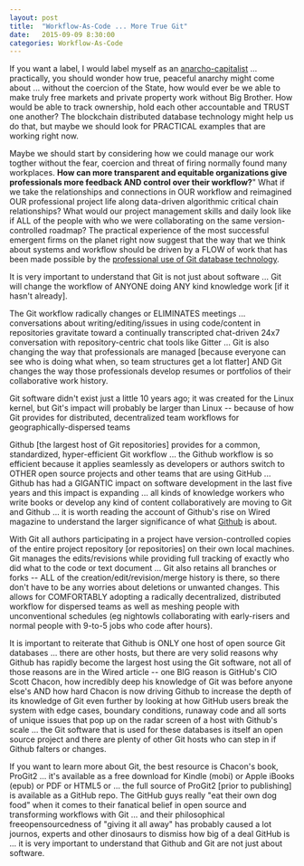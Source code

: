 ```yaml
---
layout: post
title:  "Workflow-As-Code ... More True Git"
date:   2015-09-09 8:30:00
categories: Workflow-As-Code
---
```

If you want a label, I would label myself as an [anarcho-capitalist](https://en.wikipedia.org/wiki/Anarcho-capitalism) ... practically, you should wonder how true, peaceful anarchy might come about ... without the coercion of the State, how would ever be we able to make truly free markets and private property work without Big Brother.  How would be able to track ownership, hold each other accountable and TRUST one another?  The blockchain distributed database technology might help us do that, but maybe we should look for PRACTICAL examples that are working right now.

Maybe we should start by considering how we could manage our work togther without the fear, coercion and threat of firing normally found many workplaces.  **How can more transparent and equitable organizations give professionals more feedback AND control over their workflow?**"  What if we take the relationships and connections in OUR workflow and reimagined OUR professional project life along data-driven algorithmic critical chain relationships? What would our project management skills and daily look like if ALL of the people with who we were collaborating on the same version-controlled roadmap? The practical experience of the most successful emergent firms on the planet right now suggest that the way that we think about systems and workflow should be driven by a FLOW of work that has been made possible by the [professional use of Git database technology](http://git-scm.com/book/en/v2). 


It is very important to understand that Git is not just about software ... Git will change the workflow of ANYONE doing ANY kind knowledge work [if it hasn't already].




The Git workflow radically changes or ELIMINATES meetings ... conversations about writing/editing/issues in using code/content in repositories gravitate toward a continually transcripted chat-driven 24x7 conversation with repository-centric chat tools like Gitter ... Git is also changing the way that professionals are managed [because everyone can see who is doing what when, so team structures get a lot flatter] AND Git changes the way those professionals develop resumes or portfolios of their collaborative work history.





Git software didn't exist just a little 10 years ago; it was created for the Linux kernel, but Git's impact will probably be larger than Linux -- because of how Git provides for distributed, decentralized team workflows for geographically-dispersed teams

Github [the largest host of Git repositories] provides for a common, standardized, hyper-efficient Git workflow ... the Github workflow is so efficient because it applies seamlessly as developers or authors switch to OTHER open source projects and other teams that are using GitHub ... Github has had a GIGANTIC impact on software development in the last five years and this impact is expanding ... all kinds of knowledge workers who write books or develop any kind of content collaboratively are moving to Git and Github  ... it is worth reading the account of Github's rise on Wired magazine to understand the larger significance of what [Github](http://www.wired.com/tag/github/) is about.


With Git all authors participating in a project have version-controlled copies of the entire project repository [or repositories] on their own local machines.  Git manages the edits/revisions while providing full tracking of exactly who did what to the code or text document ... Git also retains all branches or forks -- ALL of the creation/edit/revision/merge history is there, so there don't have to be any worries about deletions or unwanted changes.  This allows for COMFORTABLY adopting a radically decentralized, distributed workflow for dispersed teams as well as meshing people with unconventional schedules (eg nightowls collaborating with early-risers and normal people with 9-to-5 jobs who code after hours).


It is important to reiterate that Github is ONLY one host of open source Git databases ... there are other hosts, but there are very solid reasons why Github has rapidly become the largest host using the Git software, not all of those reasons are in the Wired article -- one BIG reason is GitHub's CIO Scott Chacon, how incredibly deep his knowledge of Git was before anyone else's AND how hard Chacon is now driving Github to increase the depth of its knowledge of Git even further by looking at how GitHub users break the system with edge cases, boundary conditions, runaway code and all sorts of unique issues that pop up on the radar screen of a host with Github's scale ... the Git software that is used for these databases is itself an open source project and there are plenty of other Git hosts who can step in if Github falters or changes.  

If you want to learn more about Git, the best resource is Chacon's book, ProGit2 ... it's available as a free download for Kindle (mobi) or Apple iBooks (epub) or PDF or HTML5 or ... the full source of ProGit2 [prior to publishing] is available as a GitHub repo.  The GitHub guys really "eat their own dog food" when it comes to their fanatical belief in open source and transforming workflows with Git ... and their philosophical freeopensourcedness of "giving it all away" has probably caused a lot journos, experts and other dinosaurs to dismiss how big of a deal GitHub is ... it is very important to understand that Github and Git are not just about software.
